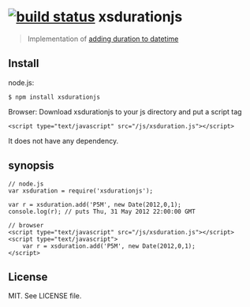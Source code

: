 [![build status](https://secure.travis-ci.org/revington/xsdurationjs.png)](http://travis-ci.org/revington/xsdurationjs)
xsdurationjs
============

> Implementation of [adding duration to datetime](http://www.w3.org/TR/xmlschema-2/#adding-durations-to-dateTimes)

Install
-------

node.js:

	$ npm install xsdurationjs

Browser:
Download xsdurationjs to your js directory and put a script tag

	<script type="text/javascript" src="/js/xsduration.js"></script>

It does not have any dependency.

synopsis
--------

	// node.js
	var xsduration = require('xsdurationjs');
	
	var r =	xsduration.add('P5M', new Date(2012,0,1);
	console.log(r); // puts Thu, 31 May 2012 22:00:00 GMT

	// browser
	<script type="text/javascript" src="/js/xsduration.js"></script>
	<script type="text/javascript">
		var r =	xsduration.add('P5M', new Date(2012,0,1);
	</script>

License
-------
MIT. See LICENSE file.

